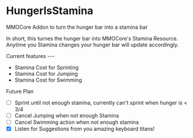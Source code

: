 # HungerIsStamina
MMOCore Addon to turn the hunger bar into a stamina bar

In short, this turnes the hunger bar into MMOCore's Stamina Resource.
Anytime you Stamina changes your hunger bar will update accordingly.

Current features ---
- Stamina Cost for Sprinting
- Stamina Cost for Jumping
- Stamina Cost for Swimming


Future Plan
- [ ] Sprint until not enough stamina, currently can't sprint when hunger is < 3/4
- [ ] Cancel Jumping when not enough Stamina
- [ ] Cancel Swimming action when not enough stamina
- [x] Listen for Suggestions from you amazing keyboard titans!
